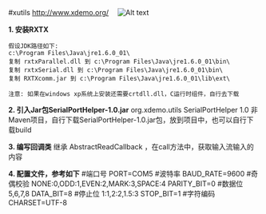 
#xutils http://www.xdemo.org/ 　![Alt text](http://upload-images.jianshu.io/upload_images/607529-01ad59870a978b72.png?imageMogr2/auto-orient/strip%7CimageView2/2/w/1240)

**1. 安装RXTX**
	
	假设JDK路径如下:
	c:\Program Files\Java\jre1.6.0_01\
	复制 rxtxParallel.dll 到 c:\Program Files\Java\jre1.6.0_01\bin\
	复制 rxtxSerial.dll 到 c:\Program Files\Java\jre1.6.0_01\bin\
	复制 RXTXcomm.jar 到 c:\Program Files\Java\jre1.6.0_01\lib\ext\
	
	注意: 如果在windows xp系统上安装还需要crtdll.dll，C运行时组件，自行去下载

**2. 引入Jar包SerialPortHelper-1.0.jar**
		<dependency>
			<groupId>org.xdemo.utils</groupId>
			<artifactId>SerialPortHelper</artifactId>
			<version>1.0</version>
		</dependency>
	非Maven项目，自行下载SerialPortHelper-1.0.jar包，放到项目中，也可以自行下载build
	
**3. 编写回调类**
	继承 AbstractReadCallback ，在call方法中，获取输入流输入的内容

**4. 配置文件，参考如下**
		#端口号
		PORT=COM5
		#波特率
		BAUD_RATE=9600
		#奇偶校验	NONE:0,ODD:1,EVEN:2,MARK:3,SPACE:4
		PARITY_BIT=0
		#数据位		5,6,7,8
		DATA_BIT=8
		#停止位		1:1,2:2,1.5:3
		STOP_BIT=1
		#字符编码
		CHARSET=UTF-8
